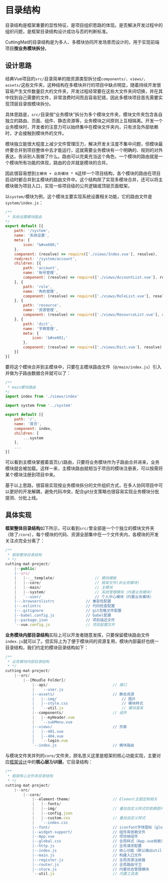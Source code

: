# 目录结构

目录结构是框架重要的显性特征，是项目组织思路的体现。是否解决开发过程中的组织问题，是框架目录结构设计成功与否的判断标准。

CuttingMat的目录结构是为多人、多模块协同开发场景而设计的，用于实现前端项目**按业务模块拆分**。

## 设计思路

经典Vue项目的`src/`目录简单的按资源类型拆分成`components/`、`views/`、`assets/`这些文件夹，这种结构在多模块并行的项目中缺点明显，随着持续开发很容易产生文件数量巨大的文件夹，开发过程经常要在这些大文件夹间切换，并在其中找到自己需要的文件，非常浪费时间而且容易犯错，因此多模块项目首先需要实现顶层目录按模块拆分。

具体思路是，`src/`目录按“业务模块”拆分为多个模块文件夹，模块文件夹包含各自独立的路由、页面、组件、静态资源等，业务模块之间原则上互相隔离。开发一个业务模块时，开发者的注意力可以始终集中在模块文件夹内，只有涉及外部依赖时，才会接触到模块外的文件。

模块独立能很大程度上减少文件管理压力，解决开发关注度不集中问题，但模块最终要合并到项目整体中去才能运行，这就需要业务模块有一个明确的、规则的对外表达，告诉别人我做了什么。路由可以完美充当这个角色，一个模块的路由就是一个模块所有功能的体现，路由的合并就是模块的合并。

因此很容易想到`主模块 + 业务模块 * N`这样一个项目结构，各个模块的路由在项目启动时都合并到主模块的路由文件中。这个结构除了实现多模块合并，还可以将主模块做为项目入口，实现一些项目级的公共逻辑或顶层页面框架。

以`system/`模块为例，这个模块主要实现系统设置相关功能，它的路由文件是`system/index.js`：

``` javascript
/**
 * 系统设置模块路由
*/
export default [{
    path: '/system',
    name: '系统设置',
    meta: {
        icon: "&#xe606;"
    },
    component: (resolve) => require(['./views/Index.vue'], resolve),
    redirect: '/system/account',
    children: [{
        path: 'account',
        name: '账号管理',
        component: (resolve) => require(['./views/AccountList.vue'], resolve)
    }, {
        path: 'role',
        name: '角色管理',
        component: (resolve) => require(['./views/RoleList.vue'], resolve)
    }, {
        path: 'resource',
        name: '资源管理',
        component: (resolve) => require(['./views/ResourceList.vue'], resolve)
    }, {
        path: 'dict',
        name: '字典管理',
        meta: {
            icon: '&#xe601;'
        },
        component: (resolve) => require(['./views/Dict.vue'], resolve)
    }]
}]
```

要将这个模块合并到主模块中，只要在主模块路由文件（`@/main/index.js`）引入并做为子路由数据合并就可以了：

``` javascript
/**
 * main模块路由
*/
import index from './views/index'

import system from '../system'

export default [{
    path: '/',
    name: '首页',
    component: index,
    children: [
        ...system
    ], 
    ...
}]

```

可以看到主模块掌握着首页(`/`)路由，只要将业务模块作为子路由合并进来，业务模块就会被加载。这样一来，主模块路由就相当于项目的模块注册表，可以按需将某个模块注册到项目中来。

基于以上思路，很容易实现按业务模块拆分的文件组织方式，在多人协同项目中可以更好的开发解耦，避免代码冲突，配合git分支策略也很容易实现业务模块分批提测、分批上线。

## 具体实现

**框架整体目录结构**如下所示，可以看到`src/`里全部是一个个独立的模块文件夹（除了`/core`），每个模块的代码、资源全部集中在一个文件夹内，各模块的开发关注点完全分离了：

``` js
/**
 * 框架整体目录结构
 * */ 
cutting-mat-project/
    |--public/ 
    |--src/
    |   |--__template/                  // 模块模板
    |   |--core/                        // 框架文件(非业务模块)
    |   |--main/                        // 主模块
    |   |--system/                      // 系统管理模块（内置业务模块）
    |   `--user/                        // 个人中心模块（内置业务模块）
    |--.browserslistrc              // 兼容性配置
    |--.eslintrc                    // 代码检查配置
    |--.gitignore                   // git忽略文件配置
    |--babel.config.js              // babel配置
    |--package.json                 // 项目描述文件
    `--vue.config.js                // 项目配置文件
```

**业务模块内部目录结构**实际上可以开发者随意发挥，只要保留模块路由文件`index.js`就可以了。但实际上为了便于模块间的资源复用，模块内部最好也统一目录结构，我们约定的模块目录结构如下：

``` js
/**
 * 业务模块内部目录结构
 * */ 
cutting-mat-project/
    |--src/
        |--[Moudle Folder]/
            |--api/                             // 接口
            |   `--user.js 
            |--assets/                          // 静态资源
            |   |--img/                             // 图片
            |   |--style.css                        // 模块样式
            |   `--util.js                          // 模块类库
            |--components/                      // 组件
            |   |--myHeader.vue
            |   `--subMenu.vue
            |--views/                           // 页面
            |   |--401.vue
            |   |--404.vue
            |   `--login.vue
            `--index.js                         // 模块路由
```

与模块文件夹并列的`core/`文件夹，顾名思义这里是框架的核心功能实现，主要对应[框架设计](./framework)中的**核心层**及**UI层**。它目录结构：

``` js
/**
 * 框架核心文件夹目录结构
 * */ 
cutting-mat-project/
    |--src/
        |--core/
            |--element-theme/                   // Element主题定制相关
            |   |--fonts/
            |   |--img/                         // 叠加自定义样式的依赖图片
            |   |--config.json
            |   |--custom.css                   // 叠加自定义样式
            |   `--index.css
            |--font/                            // iconfont字体图标（global.css依赖）
            |--widget-support/                  // 组件库依赖文件
            |--App.vue                          // 项目根组件
            |--global.css                       // 全局样式（App.vue依赖）
            |--http.js                          // 全局请求配置
            |--index.js                         // 核心功能（默认输出util.js）
            |--main.js                          // 构建入口文件
            |--register.js                      // 全局资源注册器
            |--router.js                        // 全局路由守卫
            |--store.js                         // 内置状态管理模块
            `--util.js                          // 内置工具类
```
